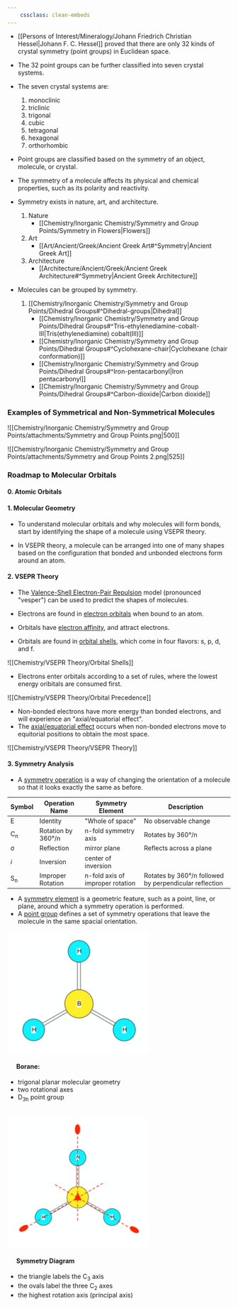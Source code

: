 ```yaml
---
	cssclass: clean-embeds
---
```


- [[Persons of Interest/Mineralogy/Johann Friedrich Christian Hessel|Johann F. C. Hessel]] proved that there are only 32 kinds of crystal symmetry (point groups) in Euclidean space.
- The 32 point groups can be further classified into seven crystal systems.
- The seven crystal systems are: 
	1. monoclinic
	2. triclinic
	3. trigonal
	4. cubic
	5. tetragonal
	6. hexagonal
	7. orthorhombic
- Point groups are classified based on the symmetry of an object, molecule, or crystal.
- The symmetry of a molecule affects its physical and chemical properties, such as its polarity and reactivity.
  
- Symmetry exists in nature, art, and architecture.
	1. Nature
		- [[Chemistry/Inorganic Chemistry/Symmetry and Group Points/Symmetry in Flowers|Flowers]]
	2. Art
		- [[Art/Ancient/Greek/Ancient Greek Art#^Symmetry|Ancient Greek Art]]
	3. Architecture
		- [[Architecture/Ancient/Greek/Ancient Greek Architecture#^Symmetry|Ancient Greek Architecture]] 

- Molecules can be grouped by symmetry.
	 1. [[Chemistry/Inorganic Chemistry/Symmetry and Group Points/Dihedral Groups#^Dihedral-groups|Dihedral]]
		 - [[Chemistry/Inorganic Chemistry/Symmetry and Group Points/Dihedral Groups#^Tris-ethylenediamine-cobalt-III|Tris(ethylenediamine) cobalt(III)]]
		 - [[Chemistry/Inorganic Chemistry/Symmetry and Group Points/Dihedral Groups#^Cyclohexane-chair|Cyclohexane (chair conformation)]]
		 - [[Chemistry/Inorganic Chemistry/Symmetry and Group Points/Dihedral Groups#^Iron-pentacarbonyl|Iron pentacarbonyl]]
		 - [[Chemistry/Inorganic Chemistry/Symmetry and Group Points/Dihedral Groups#^Carbon-dioxide|Carbon dioxide]]
	 
### Examples of Symmetrical and Non-Symmetrical Molecules

![[Chemistry/Inorganic Chemistry/Symmetry and Group Points/attachments/Symmetry and Group Points.png|500]]

![[Chemistry/Inorganic Chemistry/Symmetry and Group Points/attachments/Symmetry and Group Points 2.png|525]]

### Roadmap to Molecular Orbitals

#### 0. Atomic Orbitals


#### 1. Molecular Geometry

- To understand molecular orbitals and why molecules will form bonds, start by identifying the shape of a molecule using VSEPR theory.

- In VSEPR theory, a molecule can be arranged into one of many shapes based on the configuration that bonded and unbonded electrons form around an atom.

#### 2. VSEPR Theory

-  The <u>Valence-Shell Electron-Pair Repulsion</u> model (pronounced "vesper") can be used to predict the shapes of molecules.



-  Electrons are found in <u>electron orbitals</u> when bound to an atom.
-  Orbitals have <u>electron affinity</u>, and attract electrons.

-  Orbitals are found in <u>orbital shells</u>, which come in four flavors: s, p, d, and f.

![[Chemistry/VSEPR Theory/Orbital Shells]]

- Electrons enter orbitals according to a set of rules, where the lowest energy oribitals are consumed first.

![[Chemistry/VSEPR Theory/Orbital Precedence]]

-  Non-bonded electrons have more energy than bonded electrons, and will experience an "axial/equatorial effect".
-  The <u>axial/equatorial effect</u> occurs when non-bonded electrons move to equitorial positions to obtain the most space.
    
![[Chemistry/VSEPR Theory/VSEPR Theory]]

#### 3. Symmetry Analysis

- A <u>symmetry operation</u> is a way of changing the orientation of a molecule so that it looks exactly the same as before.

| Symbol        | Operation Name     | Symmetry Element                 | Description                                            |
| ------------- | ------------------ | -------------------------------- | ------------------------------------------------------ |
| E             | Identity           | "Whole of space"                 | No observable change                                   |
| C<sub>n</sub> | Rotation by 360°/n | n-fold symmetry axis             | Rotates by 360°/n                                      |
| σ             | Reflection         | mirror plane                     | Reflects across a plane                                |
| *i*           | Inversion          | center of inversion              |                                                        |
| S<sub>n</sub> | Improper Rotation  | n-fold axis of improper rotation | Rotates by 360°/n followed by perpendicular reflection |
 
- A <u>symmetry element</u> is a geometric feature, such as a point, line, or plane, around which a symmetry operation is performed.
- A <u>point group</u> defines a set of symmetry operations that leave the molecule in the same spacial orientation.

<div class="flex">
	<div style="background-color:white; padding: 10px; display: inline-block;">
		<img src="./attachments/Borane.png" width=300>
	</div>
	<div>
		<h4 style="padding-left: 20px;">Borane:</h4>
		<ul>
			<li />trigonal planar molecular geometry
			<li />two rotational axes
			<li />D<sub>3h</sub> point group
		</ul>
	</div>
</div>
<div>
</div>
<div style="height: 20px;"></div>
<div class="flex">
	<div style="background-color:white; padding: 10px; display: inline-block;">
		<img src="./attachments/Borane_with_rotation_axis.png" width=300>
	</div>
	<div>	
		<h4 style="padding-left: 20px;">Symmetry Diagram</h4>
		<ul>
			<li />the triangle labels the C<sub>3</sub> axis
			<li />the ovals label the three C<sub>2</sub> axes
			<li />the highest rotation axis (principal axis)
		</ul>
	</div>
</div>



